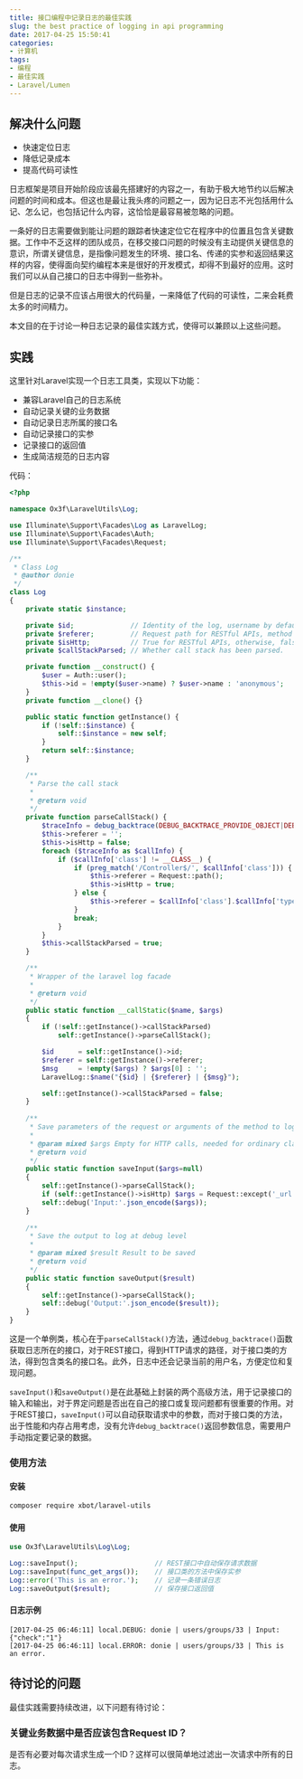```yaml
---
title: 接口编程中记录日志的最佳实践
slug: the best practice of logging in api programming
date: 2017-04-25 15:50:41
categories:
- 计算机
tags:
- 编程
- 最佳实践
- Laravel/Lumen
---
```


## 解决什么问题

* 快速定位日志
* 降低记录成本
* 提高代码可读性

日志框架是项目开始阶段应该最先搭建好的内容之一，有助于极大地节约以后解决问题的时间和成本。但这也是最让我头疼的问题之一，因为记日志不光包括用什么记、怎么记，也包括记什么内容，这恰恰是最容易被忽略的问题。

一条好的日志需要做到能让问题的跟踪者快速定位它在程序中的位置且包含关键数据。工作中不乏这样的团队成员，在移交接口问题的时候没有主动提供关键信息的意识，所谓关键信息，是指像问题发生的环境、接口名、传递的实参和返回结果这样的内容，使得面向契约编程本来是很好的开发模式，却得不到最好的应用。这时我们可以从自己接口的日志中得到一些弥补。

但是日志的记录不应该占用很大的代码量，一来降低了代码的可读性，二来会耗费太多的时间精力。

本文目的在于讨论一种日志记录的最佳实践方式，使得可以兼顾以上这些问题。

## 实践

这里针对Laravel实现一个日志工具类，实现以下功能：

* 兼容Laravel自己的日志系统
* 自动记录关键的业务数据
* 自动记录日志所属的接口名
* 自动记录接口的实参
* 记录接口的返回值
* 生成简洁规范的日志内容

代码：

```php
<?php

namespace Ox3f\LaravelUtils\Log;

use Illuminate\Support\Facades\Log as LaravelLog;
use Illuminate\Support\Facades\Auth;
use Illuminate\Support\Facades\Request;

/**
 * Class Log
 * @author donie
 */
class Log
{
    private static $instance;

    private $id;              // Identity of the log, username by default.
    private $referer;         // Request path for RESTful APIs, method name for ordinary class methods.
    private $isHttp;          // True for RESTful APIs, otherwise, false.
    private $callStackParsed; // Whether call stack has been parsed.

    private function __construct() {
        $user = Auth::user();
        $this->id = !empty($user->name) ? $user->name : 'anonymous';
    }
    private function __clone() {}

    public static function getInstance() {
        if (!self::$instance) {
            self::$instance = new self;
        }
        return self::$instance;
    }

    /**
     * Parse the call stack
     *
     * @return void
     */
    private function parseCallStack() {
        $traceInfo = debug_backtrace(DEBUG_BACKTRACE_PROVIDE_OBJECT|DEBUG_BACKTRACE_IGNORE_ARGS, 5);
        $this->referer = '';
        $this->isHttp = false;
        foreach ($traceInfo as $callInfo) {
            if ($callInfo['class'] != __CLASS__) {
                if (preg_match('/Controller$/', $callInfo['class'])) {
                    $this->referer = Request::path();
                    $this->isHttp = true;
                } else {
                    $this->referer = $callInfo['class'].$callInfo['type'].$callInfo['function'];
                }
                break;
            }
        }
        $this->callStackParsed = true;
    }

    /**
     * Wrapper of the laravel log facade
     *
     * @return void
     */
    public static function __callStatic($name, $args)
    {
        if (!self::getInstance()->callStackParsed)
            self::getInstance()->parseCallStack();

        $id      = self::getInstance()->id;
        $referer = self::getInstance()->referer;
        $msg     = !empty($args) ? $args[0] : '';
        LaravelLog::$name("{$id} | {$referer} | {$msg}");

        self::getInstance()->callStackParsed = false;
    }
    
    /**
     * Save parameters of the request or arguments of the method to log at debug level
     *
     * @param mixed $args Empty for HTTP calls, needed for ordinary class methods
     * @return void
     */
    public static function saveInput($args=null)
    {
        self::getInstance()->parseCallStack();
        if (self::getInstance()->isHttp) $args = Request::except('_url');
        self::debug('Input:'.json_encode($args));
    }
    
    /**
     * Save the output to log at debug level
     *
     * @param mixed $result Result to be saved
     * @return void
     */
    public static function saveOutput($result)
    {
        self::getInstance()->parseCallStack();
        self::debug('Output:'.json_encode($result));
    }
}
```

这是一个单例类，核心在于`parseCallStack()`方法，通过`debug_backtrace()`函数获取日志所在的接口，对于REST接口，得到HTTP请求的路径，对于接口类的方法，得到包含类名的接口名。此外，日志中还会记录当前的用户名，方便定位和复现问题。

`saveInput()`和`saveOutput()`是在此基础上封装的两个高级方法，用于记录接口的输入和输出，对于界定问题是否出在自己的接口或复现问题都有很重要的作用。对于REST接口，`saveInput()`可以自动获取请求中的参数，而对于接口类的方法，出于性能和内存占用考虑，没有允许`debug_backtrace()`返回参数信息，需要用户手动指定要记录的数据。

### 使用方法

#### 安装
```bash
composer require xbot/laravel-utils
```
#### 使用
```php
use Ox3f\LaravelUtils\Log\Log;

Log::saveInput();                   // REST接口中自动保存请求数据
Log::saveInput(func_get_args());    // 接口类的方法中保存实参
Log::error('This is an error.');    // 记录一条错误日志
Log::saveOutput($result);           // 保存接口返回值
```
#### 日志示例
```
[2017-04-25 06:46:11] local.DEBUG: donie | users/groups/33 | Input:{"check":"1"}
[2017-04-25 06:46:11] local.ERROR: donie | users/groups/33 | This is an error.
```

## 待讨论的问题

最佳实践需要持续改进，以下问题有待讨论：

### 关键业务数据中是否应该包含Request ID？
是否有必要对每次请求生成一个ID？这样可以很简单地过滤出一次请求中所有的日志。

